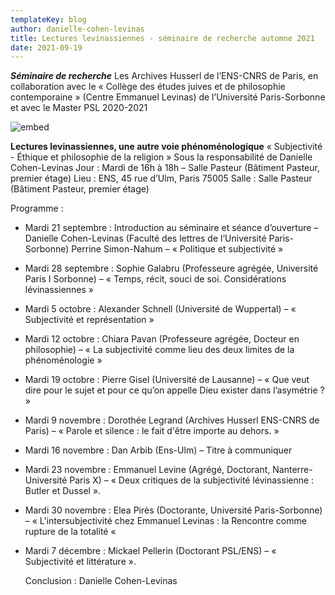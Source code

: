 ```yaml
---
templateKey: blog
author: danielle-cohen-levinas
title: Lectures levinassiennes - séminaire de recherche automne 2021
date: 2021-09-19
---
```

***Séminaire de recherche***
Les Archives Husserl de l’ENS-CNRS de Paris, en collaboration avec le « Collège des études juives et de philosophie contemporaine » (Centre Emmanuel Levinas) de l’Université Paris-Sorbonne et avec le Master PSL
2020-2021

![embed](/img/520px-emmanuel_levinas.jpg "embed")

**Lectures levinassiennes, une autre voie phénoménologique**
« Subjectivité - Éthique et philosophie de la religion »
Sous la responsabilité de Danielle Cohen-Levinas
Jour : Mardi de 16h à 18h – Salle Pasteur (Bâtiment Pasteur, premier étage)
Lieu : ENS, 45 rue d’Ulm, Paris 75005
Salle : Salle Pasteur (Bâtiment Pasteur, premier étage)

Programme :

* Mardi 21 septembre : Introduction au séminaire et séance d’ouverture –
  Danielle Cohen-Levinas (Faculté des lettres de l’Université Paris-Sorbonne)
  Perrine Simon-Nahum – « Politique et subjectivité »
* Mardi 28 septembre : Sophie Galabru (Professeure agrégée, Université Paris I
  Sorbonne) – « Temps, récit, souci de soi. Considérations lévinassiennes »
* Mardi 5 octobre : Alexander Schnell (Université de Wuppertal) – « Subjectivité
  et représentation »
* Mardi 12 octobre : Chiara Pavan (Professeure agrégée, Docteur en
  philosophie) – « La subjectivité comme lieu des deux limites de la
  phénoménologie »
* Mardi 19 octobre : Pierre Gisel (Université de Lausanne) – « Que veut dire
  pour le sujet et pour ce qu’on appelle Dieu exister dans l’asymétrie ? »
* Mardi 9 novembre : Dorothée Legrand (Archives Husserl ENS-CNRS de
  Paris) –
  « Parole et silence : le fait d'être importe au dehors. »
* Mardi 16 novembre : Dan Arbib (Ens-Ulm) – Titre à communiquer
* Mardi 23 novembre : Emmanuel Levine (Agrégé, Doctorant, Nanterre-
  Université Paris X) – « Deux critiques de la subjectivité lévinassienne : Butler et
  Dussel ».
* Mardi 30 novembre : Elea Pirès (Doctorante, Université Paris-Sorbonne) –
  « L'intersubjectivité chez Emmanuel Levinas : la Rencontre comme rupture de la
  totalité «
* Mardi 7 décembre : Mickael Pellerin (Doctorant PSL/ENS) – « Subjectivité et
  littérature ».

  Conclusion : Danielle Cohen-Levinas